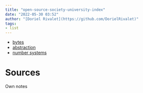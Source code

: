 ```yaml
---
title: "open-source-society-university-index"
date: "2022-05-30 03:52"
author: "[Doriel Rivalet](https://github.com/DorielRivalet)"
tags:
- list
---
```


- [bytes](notes/open-source-society-university/bytes.md)
- [abstraction](notes/open-source-society-university/abstraction.md)
- [number systems](notes/open-source-society-university/number-systems.md)

# Sources
Own notes

